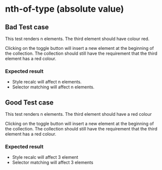 # nth-of-type (absolute value) 

## Bad Test case

This test renders n elements. The third element should have colour red.

Clicking on the toggle button will insert a new element at the beginning of the collection. The collection should still have the requirement that the third element has a red colour.


### Expected result

- Style recalc will affect n elements.
- Selector matching will affect n elements.


## Good Test case

This test renders n elements. The third element should have a red colour

Clicking on the toggle button will insert a new element at the beginning of the collection. The collection should still have the requirement that the third element has a red colour.

### Expected result

- Style recalc will affect 3 element
- Selector matching will affect 3 elements
